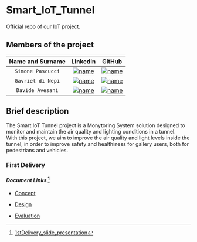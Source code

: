 # Smart_IoT_Tunnel
Official repo of our IoT project.

## Members of the project
| **Name and Surname** | **Linkedin** | **GitHub** |
| :---: | :---: | :---: |
| `Simone Pascucci` | [![name](https://github.com/nardoz-dev/projectName/blob/main/docs/sharedpictures/LogoIn.png)](https://www.linkedin.com/in/simone-pascucci-17751126b/) | [![name](https://github.com/nardoz-dev/projectName/blob/main/docs/sharedpictures/GitHubLogo.png)](https://github.com/simonepascucci) |
| `Gavriel di Nepi` | [![name](https://github.com/nardoz-dev/projectName/blob/main/docs/sharedpictures/LogoIn.png)](https://it.linkedin.com/in/gavriel-di-nepi-544a971b1?trk=public_profile_browsemap_profile-result-card_result-card_full-click) | [![name](https://github.com/nardoz-dev/projectName/blob/main/docs/sharedpictures/GitHubLogo.png)](https://github.com/gaggo00) |
| `Davide Avesani` | [![name](https://github.com/nardoz-dev/projectName/blob/main/docs/sharedpictures/LogoIn.png)](https://www.linkedin.com/in/davide-avesani-394835223/) | [![name](https://github.com/nardoz-dev/projectName/blob/main/docs/sharedpictures/GitHubLogo.png)](https://github.com/aveklan) |

## Brief description
The Smart IoT Tunnel project is a Monytoring System solution designed to monitor and maintain the air quality and lighting conditions in a tunnel.  
With this project, we aim to improve the air quality and light levels inside the tunnel, in order to improve safety and healthiness for gallery users, both for  pedestrians and vehicles.

### First Delivery

####  *Document Links* [^1]
 
 -  [Concept](https://github.com/simonepascucci/smart_IoT_Tunnel/blob/main/docs/firstDelivery/Concept.md)

 -  [Design](https://github.com/simonepascucci/smart_IoT_Tunnel/blob/main/docs/firstDelivery/Design.md)

 -  [Evaluation](https://github.com/simonepascucci/smart_IoT_Tunnel/blob/main/docs/firstDelivery/Evaluation.md)


[^1]: [1stDelivery_slide_presentation]()
